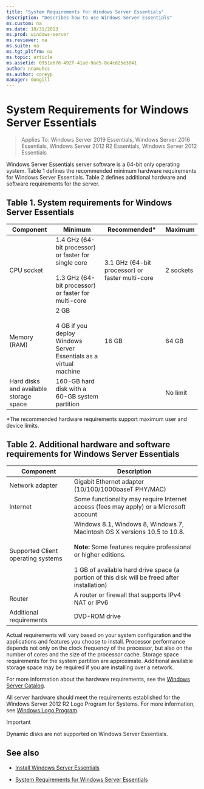 ```yaml
---
title: "System Requirements for Windows Server Essentials"
description: "Describes how to use Windows Server Essentials"
ms.custom: na
ms.date: 10/31/2013
ms.prod: windows-server
ms.reviewer: na
ms.suite: na
ms.tgt_pltfrm: na
ms.topic: article
ms.assetid: 0951a67d-492f-41ad-9ae5-8e4cd25e3041
author: nnamuhcs
ms.author: coreyp
manager: dongill
---
```


# System Requirements for Windows Server Essentials

>Applies To: Windows Server 2019 Essentials, Windows Server 2016 Essentials, Windows Server 2012 R2 Essentials, Windows Server 2012 Essentials 
  
  Windows Server Essentials server software is a 64-bit only operating system. Table 1 defines the recommended minimum hardware requirements for  Windows Server Essentials. Table 2 defines additional hardware and software requirements for the server.  
    
  
## Table 1. System requirements for Windows Server Essentials  
  
|Component|Minimum|Recommended*|Maximum|  
|---------------|-------------|-------------------|-------------|  
|CPU socket|1.4 GHz (64-bit processor) or faster for single core<br /><br /> 1.3 GHz (64-bit processor) or faster for multi-core|3.1 GHz (64-bit processor) or faster multi-core|2 sockets|  
|Memory (RAM)|2 GB<br /><br /> 4 GB if you deploy Windows Server Essentials as a virtual machine|16 GB|64 GB|  
|Hard disks and available storage space|160-GB hard disk with a 60-GB system partition||No limit|  
  
 *The recommended hardware requirements support maximum user and device limits.  
  
## Table 2. Additional hardware and software requirements for Windows Server Essentials  
  
|Component|Description|  
|---------------|-----------------|  
|Network adapter|Gigabit Ethernet adapter (10/100/1000baseT PHY/MAC)|  
|Internet|Some functionality may require Internet access (fees may apply) or a Microsoft account|  
|Supported Client operating systems|Windows 8.1, Windows 8, Windows 7, Macintosh OS X versions 10.5 to 10.8.<br /><br /> **Note:** Some features require professional or higher editions.<br /><br /> 1 GB of available hard drive space (a portion of this disk will be freed after installation)|  
|Router|A router or firewall that supports IPv4 NAT or IPv6|  
|Additional requirements|DVD-ROM drive|  
  
 Actual requirements will vary based on your system configuration and the applications and features you choose to install. Processor performance depends not only on the clock frequency of the processor, but also on the number of cores and the size of the processor cache. Storage space requirements for the system partition are approximate. Additional available storage space may be required if you are installing over a network.  
  
 For more information about the hardware requirements, see the [Windows Server Catalog](https://www.windowsservercatalog.com/).  
  
 All server hardware should meet the requirements established for the  Windows Server 2012 R2 Logo Program for Systems. For more information, see [Windows Logo Program](https://msdn.microsoft.com/windows/hardware/gg487403.aspx).  

> [!IMPORTANT]
> Dynamic disks are not supported on Windows Server Essentials.

## See also  
 
-   [Install Windows Server Essentials](../install/Install-Windows-Server-Essentials.md)  
  
-   [System Requirements for Windows Server Essentials](system-requirements.md)


